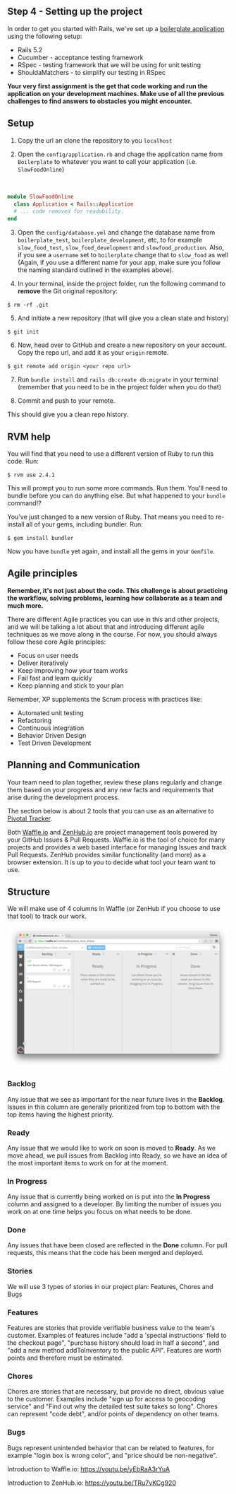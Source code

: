 ## Step 4 - Setting up the project

In order to get you started with Rails, we've set up a [boilerplate application](https://github.com/CraftAcademy/boilerplate) using the following setup:

* Rails 5.2
* Cucumber - acceptance testing framework
* RSpec - testing framework that we will be using for unit testing
* ShouldaMatchers - to simplify our testing in RSpec

**Your very first assignment is the get that code working and run the application on your development machines. Make use of all the previous challenges to find answers to obstacles you might encounter.**

## Setup

1. Copy the url an clone the repository to you `localhost`

2. Open the `config/application.rb` and chage the application name from `Boilerplate` to whatever you want to call your application (i.e. `SlowFoodOnline`) 

  
  ```ruby
  module SlowFoodOnline
    class Application < Rails::Application
    # ... code removed for readability.
  end
  ```
 
3. Open the `config/database.yml` and change the database name from `boilerplate_test`, `boilerplate_development`, etc, to for example `slow_food_test`, `slow_food_development` and `slowfood_production`. Also, if you see a `username` set to `boilerplate` change that to `slow_food` as well (Again, if you use a different name for your app, make sure you follow the naming standard outlined in the examples above).

4. In your terminal, inside the project folder, run the following command to **remove** the Git original repository: 

```shell
$ rm -rf .git
```
  
5. And initiate a new repository (that will give you a clean state and history)
 
```shell
$ git init
```
 
6. Now, head over to GitHub and create a new repository on your account. Copy the repo url, and add it as your `origin` remote.

```shell
$ git remote add origin <your repo url>
```
 
7. Run `bundle install` and `rails db:create db:migrate` in your terminal (remember that you need to be in the project folder when you do that)

8. Commit and push to your remote.
  
This should give you a clean repo history.


## RVM help
You will find that you need to use a different version of Ruby to run this code. Run:

```shell
$ rvm use 2.4.1
```
This will prompt you to run some more commands. Run them. You'll need to bundle before you can do anything else. But what happened to your `bundle` command!? 

You've just changed to a new version of Ruby. That means you need to re-install all of your gems, including bundler. Run:

```shell
$ gem install bundler
```
Now you have `bundle` yet again, and install all the gems in your `Gemfile`.

## Agile principles

**Remember, it's not just about the code. This challenge is about practicing the workflow, solving problems, learning how collaborate as a team and much more.**

There are different Agile practices you can use in this and other projects, and we will be talking a lot about that and introducing different agile techniques as we move along in the course. For now, you should always follow these core Agile principles:

* Focus on user needs
* Deliver iteratively
* Keep improving how your team works
* Fail fast and learn quickly
* Keep planning and stick to your plan

Remember, XP supplements the Scrum process with practices like:

* Automated unit testing
* Refactoring
* Continuous integration
* Behavior Driven Design
* Test Driven Development


## Planning and Communication

Your team need to plan together, review these plans regularly and change them based on your progress and any new facts and requirements that arise during the development process. 

The section below is about 2 tools that you can use as an alternative to [Pivotal Tracker](https://www.pivotaltracker.com/). 

Both [Waffle.io](https://waffle.io/) and [ZenHub.io](https://www.zenhub.io/) are project management tools powered by your GitHub Issues & Pull Requests. Waffle.io is the tool of choice for many projects and provides a web based interface for managing Issues and track Pull Requests. ZenHub provides similar functionality (and more) as a browser extension. It is up to you to decide what tool your team want to use.

## Structure

We will make use of 4 columns in Waffle (or ZenHub if you choose to use that tool) to track our work. 

![](/images/waffle_io.png)

### Backlog
Any issue that we see as important for the near future lives in the **Backlog**. Issues in this column are generally prioritized from top to bottom with the top items having the highest priority.

### Ready
Any issue that we would like to work on soon is moved to **Ready**. As we move ahead, we pull issues from Backlog into Ready, so we have an idea of the most important items to work on for at the moment.

### In Progress
Any issue that is currently being worked on is put into the **In Progress** column and assigned to a developer. By limiting the number of issues you work on at one time helps you focus on what needs to be done.

### Done
Any issues that have been closed are reflected in the **Done** column. For pull requests, this means that the code has been merged and deployed.

### Stories
We will use 3 types of stories in our project plan: Features, Chores and Bugs

### Features
Features are stories that provide verifiable business value to the team's customer. Examples of features include "add a 'special instructions' field to the checkout page", "purchase history should load in half a second", and "add a new method addToInventory to the public API". Features are worth points and therefore must be estimated.

### Chores
Chores are stories that are necessary, but provide no direct, obvious value to the customer. Examples include "sign up for access to geocoding service" and "Find out why the detailed test suite takes so long". Chores can represent "code debt", and/or points of dependency on other teams.

### Bugs
Bugs represent unintended behavior that can be related to features, for example "login box is wrong color", and "price should be non-negative".

Introduction to Waffle.io: https://youtu.be/yEbRaA3rYuA

Introduction to ZenHub.io: https://youtu.be/TRu7vKCg920





